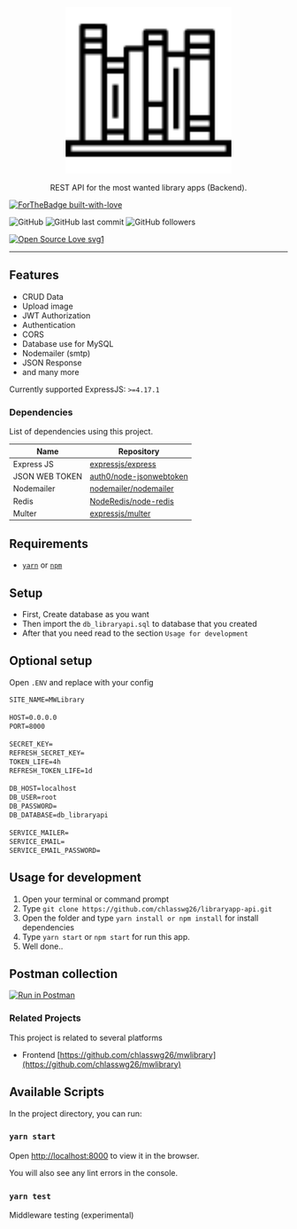 <p align="center">
  <img alt="Library App API" src="https://github.com/chlasswg26/mwlibrary/blob/master/src/images/bookshelf.png" width="300">
</p>
<p align="center">
  REST API for the most wanted library apps (Backend).<br/>
</p>


[![ForTheBadge built-with-love](http://ForTheBadge.com/images/badges/built-with-love.svg)](https://github.com/chlasswg26/)


![GitHub](https://img.shields.io/github/license/chlasswg26/libraryapp-api?style=for-the-badge)
![GitHub last commit](https://img.shields.io/github/last-commit/chlasswg26/libraryapp-api?style=for-the-badge)
![GitHub followers](https://img.shields.io/github/followers/chlasswg26?style=for-the-badge)

[![Open Source Love svg1](https://badges.frapsoft.com/os/v1/open-source.svg?v=103)](https://github.com/chlasswg26/libraryapp-api/)

---

## Features

- CRUD Data
- Upload image
- JWT Authorization
- Authentication
- CORS
- Database use for MySQL
- Nodemailer (smtp)
- JSON Response
- and many more

Currently supported ExpressJS: `>=4.17.1`

### Dependencies

List of dependencies using this project.

| Name | Repository |
| ------ | ------ |
| Express JS | [expressjs/express](https://github.com/expressjs/express) |
| JSON WEB TOKEN | [auth0/node-jsonwebtoken](https://github.com/auth0/node-jsonwebtoken) |
| Nodemailer | [nodemailer/nodemailer](https://github.com/nodemailer/nodemailer) |
| Redis | [NodeRedis/node-redis](https://github.com/NodeRedis/node-redis) |
| Multer | [expressjs/multer](https://github.com/expressjs/multer) |

## Requirements

* [`yarn`](https://yarnpkg.com/getting-started/install) or [`npm`](https://www.npmjs.com/)

## Setup

- First, Create database as you want
- Then import the `db_libraryapi.sql` to database that you created
- After that you need read to the section `Usage for development`

## Optional setup

Open `.ENV` and replace with your config
```shell
SITE_NAME=MWLibrary

HOST=0.0.0.0
PORT=8000

SECRET_KEY=
REFRESH_SECRET_KEY=
TOKEN_LIFE=4h
REFRESH_TOKEN_LIFE=1d

DB_HOST=localhost
DB_USER=root
DB_PASSWORD=
DB_DATABASE=db_libraryapi

SERVICE_MAILER=
SERVICE_EMAIL=
SERVICE_EMAIL_PASSWORD=
```

## Usage for development

1. Open your terminal or command prompt
2. Type `git clone https://github.com/chlasswg26/libraryapp-api.git`
3. Open the folder and type `yarn install or npm install` for install dependencies
6. Type `yarn start` or `npm start` for run this app.
7. Well done..

## Postman collection

[![Run in Postman](https://run.pstmn.io/button.svg)](https://app.getpostman.com/run-collection/d13765413e87454f9f1e)


### Related Projects
This project is related to several platforms

* Frontend [https://github.com/chlasswg26/mwlibrary](https://github.com/chlasswg26/mwlibrary)

## Available Scripts

In the project directory, you can run:

### `yarn start`

Open [http://localhost:8000](http://localhost:8000) to view it in the browser.

You will also see any lint errors in the console.

### `yarn test`

Middleware testing (experimental)
